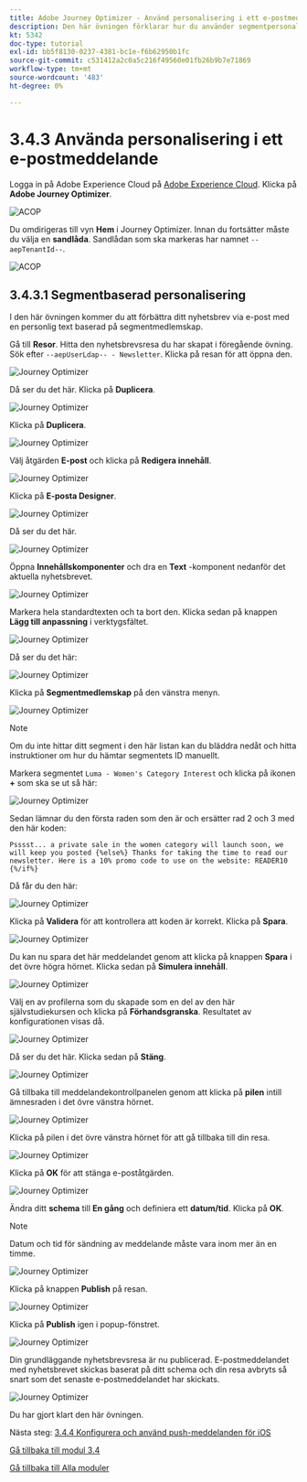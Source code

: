 ```yaml
---
title: Adobe Journey Optimizer - Använd personalisering i ett e-postmeddelande
description: Den här övningen förklarar hur du använder segmentpersonalisering i ett e-postinnehåll
kt: 5342
doc-type: tutorial
exl-id: bb5f8130-0237-4381-bc1e-f6b62950b1fc
source-git-commit: c531412a2c0a5c216f49560e01fb26b9b7e71869
workflow-type: tm+mt
source-wordcount: '483'
ht-degree: 0%

---
```


# 3.4.3 Använda personalisering i ett e-postmeddelande

Logga in på Adobe Experience Cloud på [Adobe Experience Cloud](https://experience.adobe.com). Klicka på **Adobe Journey Optimizer**.

![ACOP](./../../../modules/ajo-b2c/module3.1/images/acophome.png)

Du omdirigeras till vyn **Hem** i Journey Optimizer. Innan du fortsätter måste du välja en **sandlåda**. Sandlådan som ska markeras har namnet ``--aepTenantId--``.

![ACOP](./../../../modules/ajo-b2c/module3.1/images/acoptriglp.png)

## 3.4.3.1 Segmentbaserad personalisering

I den här övningen kommer du att förbättra ditt nyhetsbrev via e-post med en personlig text baserad på segmentmedlemskap.

Gå till **Resor**. Hitta den nyhetsbrevsresa du har skapat i föregående övning. Sök efter `--aepUserLdap-- - Newsletter`. Klicka på resan för att öppna den.

![Journey Optimizer](./images/sbp1.png)

Då ser du det här. Klicka på **Duplicera**.

![Journey Optimizer](./images/sbp2.png)

Klicka på **Duplicera**.

![Journey Optimizer](./images/sbp3.png)

Välj åtgärden **E-post** och klicka på **Redigera innehåll**.

![Journey Optimizer](./images/sbp3a.png)

Klicka på **E-posta Designer**.

![Journey Optimizer](./images/sbp4.png)

Då ser du det här.

![Journey Optimizer](./images/sbp5.png)

Öppna **Innehållskomponenter** och dra en **Text** -komponent nedanför det aktuella nyhetsbrevet.

![Journey Optimizer](./images/sbp6.png)

Markera hela standardtexten och ta bort den. Klicka sedan på knappen **Lägg till anpassning** i verktygsfältet.

![Journey Optimizer](./images/sbp7.png)

Då ser du det här:

![Journey Optimizer](./images/seg1.png)

Klicka på **Segmentmedlemskap** på den vänstra menyn.

![Journey Optimizer](./images/seg2.png)

>[!NOTE]
>
>Om du inte hittar ditt segment i den här listan kan du bläddra nedåt och hitta instruktioner om hur du hämtar segmentets ID manuellt.

Markera segmentet `Luma - Women's Category Interest` och klicka på ikonen **+** som ska se ut så här:

![Journey Optimizer](./images/seg3.png)

Sedan lämnar du den första raden som den är och ersätter rad 2 och 3 med den här koden:

``
    Psssst... a private sale in the women category will launch soon, we will keep you posted
{%else%}
    Thanks for taking the time to read our newsletter. Here is a 10% promo code to use on the website: READER10
{%/if%}
``

Då får du den här:

![Journey Optimizer](./images/seg4.png)

Klicka på **Validera** för att kontrollera att koden är korrekt. Klicka på **Spara**.

![Journey Optimizer](./images/sbp8.png)

Du kan nu spara det här meddelandet genom att klicka på knappen **Spara** i det övre högra hörnet. Klicka sedan på **Simulera innehåll**.

![Journey Optimizer](./images/sbp9.png)

Välj en av profilerna som du skapade som en del av den här självstudiekursen och klicka på **Förhandsgranska**. Resultatet av konfigurationen visas då.

![Journey Optimizer](./images/sbp10.png)

Då ser du det här. Klicka sedan på **Stäng**.

![Journey Optimizer](./images/sbp10fff.png)

Gå tillbaka till meddelandekontrollpanelen genom att klicka på **pilen** intill ämnesraden i det övre vänstra hörnet.

![Journey Optimizer](./images/sbp11.png)

Klicka på pilen i det övre vänstra hörnet för att gå tillbaka till din resa.

![Journey Optimizer](./images/oc79afff.png)

Klicka på **OK** för att stänga e-poståtgärden.

![Journey Optimizer](./images/oc79bfff.png)

Ändra ditt **schema** till **En gång** och definiera ett **datum/tid**. Klicka på **OK**.

>[!NOTE]
>
>Datum och tid för sändning av meddelande måste vara inom mer än en timme.

![Journey Optimizer](./images/sbp18.png)

Klicka på knappen **Publish** på resan.

![Journey Optimizer](./images/sbp19.png)

Klicka på **Publish** igen i popup-fönstret.

![Journey Optimizer](./images/sbp20.png)

Din grundläggande nyhetsbrevsresa är nu publicerad. E-postmeddelandet med nyhetsbrevet skickas baserat på ditt schema och din resa avbryts så snart som det senaste e-postmeddelandet har skickats.

![Journey Optimizer](./images/sbp20fff.png)

Du har gjort klart den här övningen.

Nästa steg: [3.4.4 Konfigurera och använd push-meddelanden för iOS](./ex4.md)

[Gå tillbaka till modul 3.4](./journeyoptimizer.md)

[Gå tillbaka till Alla moduler](../../../overview.md)
